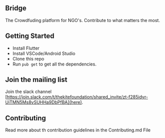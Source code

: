 ## Bridge

The Crowdfuding platform for NGO's. Contribute to what matters the most.

## Getting Started

* Install Flutter
* Install VSCode/Android Studio
* Clone this repo
* Run ```pub get``` to get all the dependencies.

## Join the mailing list 

Join the slack channel [https://join.slack.com/t/thekitefoundation/shared_invite/zt-f285idyr-UiTMN5Ms8vSUHHa9DbPfBA](here).

## Contributing

Read more about th contribution guidelines in the Contributing.md File
